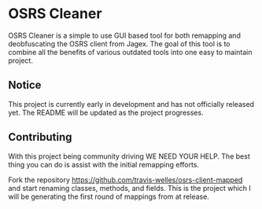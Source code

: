 # OSRS Cleaner
OSRS Cleaner is a simple to use GUI based tool for both remapping
and deobfuscating the OSRS client from Jagex. The goal of this tool is 
to combine all the benefits of various outdated tools into one easy to 
maintain project.

## Notice
This project is currently early in development and has not officially released yet.
The README will be updated as the project progresses.

## Contributing
With this project being community driving WE NEED YOUR HELP. The best thing you can do
is assist with the initial remapping efforts.

Fork the repository https://github.com/travis-welles/osrs-client-mapped and start renaming classes, methods, and fields.
This is the project which I will be generating the first round of mappings from at release.

